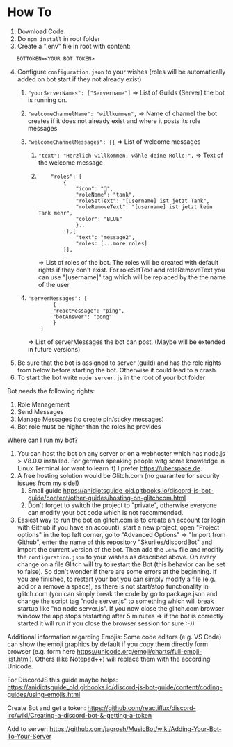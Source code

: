 # How To

1.  Download Code
2.  Do `npm install` in root folder
3.  Create a ".env" file in root with content:

```
   BOTTOKEN=<YOUR BOT TOKEN>
```

4.  Configure `configuration.json` to your wishes (roles will be automatically added on bot start if they not already exist)

    1.  `"yourServerNames": ["Servername"]` => List of Guilds (Server) the bot is running on.
    2.  `"welcomeChannelName": "willkommen",` => Name of channel the bot creates if it does not already exist and where it posts its role messages
    3.  `"welcomeChannelMessages": [{` => List of welcome messages

        1.  `"text": "Herzlich willkommen, wähle deine Rolle!",` => Text of the welcome message
        2.  ```
                "roles": [
                    {
                        "icon": "🤠",
                        "roleName": "tank",
                        "roleSetText": "[username] ist jetzt Tank",
                        "roleRemoveText": "[username] ist jetzt kein Tank mehr",
                        "color": "BLUE"
                        }..
                    ]},{
                        "text": "message2",
                        "roles: [...more roles]
                    }],
            ```
            => List of roles of the bot. The roles will be created with default rights if they don't exist. For roleSetText and roleRemoveText you can use "[username]" tag which will be replaced by the the name of the user

    4.  ```
        "serverMessages": [
                {
                "reactMessage": "ping",
                "botAnswer": "pong"
                }
            ]
        ```

        => List of serverMessages the bot can post. (Maybe will be extended in future versions)

5)  Be sure that the bot is assigned to server (guild) and has the role rights from below before starting the bot. Otherwise it could lead to a crash.
6)  To start the bot write `node server.js` in the root of your bot folder

Bot needs the following rights:

1.  Role Management
2.  Send Messages
3.  Manage Messages (to create pin/sticky messages)
4.  Bot role must be higher than the roles he provides

Where can I run my bot?

1.  You can host the bot on any server or on a webhoster which has node.js > V8.0.0 installed. For german speaking people witg some knowledge in Linux Terminal (or want to learn it) I prefer https://uberspace.de.
2.  A free hosting solution would be Glitch.com (no guarantee for security issues from my side!)
    1.  Small guide https://anidiotsguide_old.gitbooks.io/discord-js-bot-guide/content/other-guides/hosting-on-glitchcom.html
    2.  Don't forget to switch the project to "private", otherwise everyone can modify your bot code which is not recommended.
3.  Easiest way to run the bot on glitch.com is to create an account (or login with Github if you have an account), start a new project, open "Project options" in the top left corner, go to "Advanced Options" => "Import from Github", enter the name of this repository "Skuriles/discordBot" and import the current version of the bot. Then add the `.env` file and modifiy the `configuration.json` to your wishes as described above. On every change on a file Glitch will try to restart the Bot (this behavior can be set to false). So don't wonder if there are some errors at the beginning. If you are finished, to restart your bot you can simply modify a file (e.g. add or a remove a space), as there is not start/stop functionality in glitch.com (you can simply break the code by go to package.json and change the script tag "node server.js" to something which will break startup like "no node server.js". If you now close the glitch.com browser window the app stops restarting after 5 minutes => if the bot is correctly started it will run if you close the browser session for sure :-))

Additional information regarding Emojis:
Some code editors (e.g. VS Code) can show the emoji graphics by default if you copy them directly form browser (e.g. form here https://unicode.org/emoji/charts/full-emoji-list.html).
Others (like Notepad++) will replace them with the according Unicode.

For DiscordJS this guide maybe helps:
https://anidiotsguide_old.gitbooks.io/discord-js-bot-guide/content/coding-guides/using-emojis.html

Create Bot and get a token:
https://github.com/reactiflux/discord-irc/wiki/Creating-a-discord-bot-&-getting-a-token

Add to server:
https://github.com/jagrosh/MusicBot/wiki/Adding-Your-Bot-To-Your-Server
